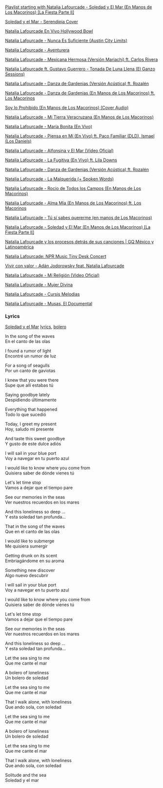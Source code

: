 
[Playlist starting with Natalia Lafourcade - Soledad y El Mar (En Manos de Los Macorinos) [La Fiesta Parte II]](https://www.youtube.com/watch?v=gd4jntP0tco&list=RDgd4jntP0tco&start_radio=1)

[Soledad y el Mar - Serendipia Cover](https://www.youtube.com/watch?v=uP0a23NFrn4)

[Natalia Lafourcade En Vivo Hollywood Bowl](https://www.youtube.com/watch?v=QmwGfJwZ_xw)

[Natalia Lafourcade - Nunca Es Suficiente (Austin City Limits)](https://www.youtube.com/watch?v=JNz2rEx7BCU)

[Natalia Lafourcade - Aventurera](https://www.youtube.com/watch?v=X2klIu-jgQ8)

[Natalia Lafourcade - Mexicana Hermosa (Versión Mariachi) ft. Carlos Rivera](https://www.youtube.com/watch?v=uv5lHe14Dgk)

[Natalia Lafourcade ft. Gustavo Guerrero - Tonada De Luna Llena (El Ganzo Sessions)](https://www.youtube.com/watch?v=wgT2wrK4p9s)

[Natalia Lafourcade - Danza de Gardenias (Versión Acústica) ft. Rozalén](https://www.youtube.com/watch?v=E6wuWc6w9D8)

[Natalia Lafourcade - Danza de Gardenias (En Manos de Los Macorinos) ft. Los Macorinos](https://www.youtube.com/watch?v=nT5ejVJhios&list=OLAK5uy_lfz5ebgK2EWARdW3kt2XbwBTm4TAmfYs4)

[Soy lo Prohibido (En Manos de Los Macorinos) (Cover Audio)](https://www.youtube.com/watch?v=iVzb_74gibk)

[Natalia Lafourcade - Mi Tierra Veracruzana (En Manos de Los Macorinos)](https://www.youtube.com/watch?v=3ZIgdr0a07o)

[Natalia Lafourcade - María Bonita (En Vivo)](https://www.youtube.com/watch?v=6bjSGZo6fFc)

[Natalia Lafourcade - Piensa en Mí (En Vivo) ft. Paco Familiar (DLD), Ismael (Los Daniels)](https://www.youtube.com/watch?v=zbVND6uRBwU)

[Natalia Lafourcade - Alfonsina y El Mar (Video Oficial)](https://www.youtube.com/watch?v=edLHHvTx6-w)

[Natalia Lafourcade - La Fugitiva (En Vivo) ft. Lila Downs](https://www.youtube.com/watch?v=Ov3F5-oWMjA)

[Natalia Lafourcade - Danza de Gardenias (Versión Acústica) ft. Rozalén](https://www.youtube.com/watch?v=E6wuWc6w9D8)

[Natalia Lafourcade - La Malquerida (+ Spoken Words)](https://www.youtube.com/watch?v=yE47F7mI3Ro)

[Natalia Lafourcade - Rocío de Todos los Campos (En Manos de Los Macorinos)](https://www.youtube.com/watch?v=atYrp4k2nJQ)

[Natalia Lafourcade - Alma Mía (En Manos de Los Macorinos) ft. Los Macorinos](https://www.youtube.com/watch?v=zZGF3vRDyIE)

[Natalia Lafourcade - Tú sí sabes quererme (en manos de Los Macorinos)](https://www.youtube.com/watch?v=ABLT6hdgEek)

[Natalia Lafourcade - Soledad y El Mar (En Manos de Los Macorinos) [La Fiesta Parte II]](https://www.youtube.com/watch?v=gd4jntP0tco)

[Natalia Lafourcade y los procesos detrás de sus canciones | GQ México y Latinoamérica](https://www.youtube.com/watch?v=xciXjV_a06I)

[Natalia Lafourcade: NPR Music Tiny Desk Concert](https://www.youtube.com/watch?v=JODaYjDyjyQ)

[Vivir con valor - Adán Jodorowsky feat. Natalia Lafourcade](https://www.youtube.com/watch?v=hUrlHEsmFMA)

[Natalia Lafourcade - Mi Religión (Video Oficial)](https://www.youtube.com/watch?v=C7uuUJSYXZU)

[Natalia Lafourcade - Mujer Divina](https://www.youtube.com/watch?v=I30mGyTPmmM)

[Natalia Lafourcade - Cursis Melodias](https://www.youtube.com/watch?v=6jx4YXykPYQ)

[Natalia Lafourcade - Musas, El Documental](https://www.youtube.com/watch?v=w-9N4kcNpmw)

### Lyrics

[Soledad y el Mar](https://www.youtube.com/watch?v=gd4jntP0tco)
[lyrics](https://www.google.com/search?q=lyrics+soledad+y+el+mar&oq=lyrics+soledad+&aqs=chrome.0.0i512j69i57j0i512j0i22i30l7.3513j0j7&sourceid=chrome&ie=UTF-8),
[bolero](https://www.google.com/search?q=what+is+a+bolero&oq=what+is+a+bolero&aqs=chrome..69i57j0i512l8j0i10i512.3653j0j7&sourceid=chrome&ie=UTF-8)

In the song of the waves  
En el canto de las olas

I found a rumor of light  
Encontré un rumor de luz

For a song of seagulls  
Por un canto de gaviotas

I knew that you were there  
Supe que allí estabas tú

Saying goodbye lately  
Despidiendo últimamente

Everything that happened  
Todo lo que sucedió

Today, I greet my present  
Hoy, saludo mi presente

And taste this sweet goodbye  
Y gusto de este dulce adiós

I will sail in your blue port  
Voy a navegar en tu puerto azul

I would like to know where you come from  
Quisiera saber de dónde vienes tú

Let's let time stop  
Vamos a dejar que el tiempo pare

See our memories in the seas  
Ver nuestros recuerdos en los mares

And this loneliness so deep ...  
Y esta soledad tan profunda...

That in the song of the waves  
Que en el canto de las olas

I would like to submerge  
Me quisiera sumergir

Getting drunk on its scent  
Embriagándome en su aroma

Something new discover  
Algo nuevo descubrir

I will sail in your blue port  
Voy a navegar en tu puerto azul

I would like to know where you come from  
Quisiera saber de dónde vienes tú

Let's let time stop  
Vamos a dejar que el tiempo pare

See our memories in the seas  
Ver nuestros recuerdos en los mares

And this loneliness so deep ...  
Y esta soledad tan profunda...

Let the sea sing to me  
Que me cante el mar

A bolero of loneliness  
Un bolero de soledad

Let the sea sing to me  
Que me cante el mar

That I walk alone, with loneliness  
Que ando sola, con soledad

Let the sea sing to me  
Que me cante el mar

A bolero of loneliness  
Un bolero de soledad

Let the sea sing to me  
Que me cante el mar

That I walk alone, with loneliness  
Que ando sola, con soledad

Solitude and the sea  
Soledad y el mar
